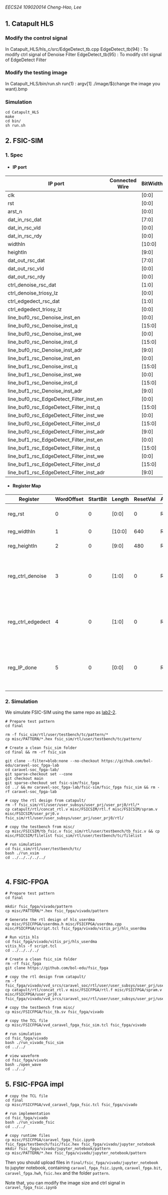 ###### EECS24 109020014 Cheng-Hao, Lee

## 1. Catapult HLS
### Modify the control signal
In Catapult_HLS/hls_c/src/EdgeDetect_tb.cpp
EdgeDetect_tb(94) : To modify ctrl signal of Denoise Filter
EdgeDetect_tb(95) : To modify ctrl signal of EdgeDetect Filter

### Modify the testing image
In Catapult_HLS/bin/run.sh
run(1) : argv[1] ./image/$(change the image you want).bmp 


### Simulation 
```shell
cd Catapult_HLS
make
cd bin/
sh run.sh
```



## 2. FSIC-SIM
### 1. Spec
* #### IP port

| IP port                                  | Connected Wire | BitWidth | I/O | Description |
| ---------------------------------------- | -------------- | -------- | --- | ----------- |
| clk                                      |                | [0:0]    | I   |             |
| rst                                      |                | [0:0]    | I   |             |
| arst_n                                   |                | [0:0]    | I   | not used    |
| dat_in_rsc_dat                           |                | [7:0]    | I   |             |
| dat_in_rsc_vld                           |                | [0:0]    | I   |             |
| dat_in_rsc_rdy                           |                | [0:0]    | O   |             |
| widthIn                                  |                | [10:0]   | I   |             |
| heightIn                                 |                | [9:0]    | I   |             |
| dat_out_rsc_dat                          |                | [7:0]    | O   |             |
| dat_out_rsc_vld                          |                | [0:0]    | O   |             |
| dat_out_rsc_rdy                          |                | [0:0]    | I   |             |
| ctrl_denoise_rsc_dat                     |                | [1:0]    | I   |             |
| ctrl_denoise_triosy_lz                   |                | [0:0]    | O   |             |
| ctrl_edgedect_rsc_dat                    |                | [1:0]    | I   |             |
| ctrl_edgedect_triosy_lz                  |                | [0:0]    | O   |             |
| line_buf0_rsc_Denoise_inst_en            |                | [0:0]    | O   |             |
| line_buf0_rsc_Denoise_inst_q             |                | [15:0]   | I   |             |
| line_buf0_rsc_Denoise_inst_we            |                | [0:0]    | O   |             |
| line_buf0_rsc_Denoise_inst_d             |                | [15:0]   | O   |             |
| line_buf0_rsc_Denoise_inst_adr           |                | [9:0]    | O   |             |
| line_buf1_rsc_Denoise_inst_en            |                | [0:0]    | O   |             |
| line_buf1_rsc_Denoise_inst_q             |                | [15:0]   | I   |             |
| line_buf1_rsc_Denoise_inst_we            |                | [0:0]    | O   |             |
| line_buf1_rsc_Denoise_inst_d             |                | [15:0]   | O   |             |
| line_buf1_rsc_Denoise_inst_adr           |                | [9:0]    | O   |             |
| line_buf0_rsc_EdgeDetect_Filter_inst_en  |                | [0:0]    | O   |             |
| line_buf0_rsc_EdgeDetect_Filter_inst_q   |                | [15:0]   | I   |             |
| line_buf0_rsc_EdgeDetect_Filter_inst_we  |                | [0:0]    | O   |             |
| line_buf0_rsc_EdgeDetect_Filter_inst_d   |                | [15:0]   | O   |             |
| line_buf0_rsc_EdgeDetect_Filter_inst_adr |                | [9:0]    | O   |             |
| line_buf1_rsc_EdgeDetect_Filter_inst_en  |                | [0:0]    | O   |             |
| line_buf1_rsc_EdgeDetect_Filter_inst_q   |                | [15:0]   | I   |             |
| line_buf1_rsc_EdgeDetect_Filter_inst_we  |                | [0:0]    | O   |             |
| line_buf1_rsc_EdgeDetect_Filter_inst_d   |                | [15:0]   | O   |             |
| line_buf1_rsc_EdgeDetect_Filter_inst_adr |                | [9:0]    | O   |             |

* #### Register Map
| Register          | WordOffset | StartBit | Length | ResetVal | Access | HADDRS | description                                                                |     |
| ----------------- | ---------- | -------- | ------ | -------- | ------ | ------ | -------------------------------------------------------------------------- | --- |
| reg_rst           | 0          | 0        | [0:0]  | 0        | R/W    | 00     | 1: reset edgedetect IP                                                     |     |
| reg_widthIn       | 1          | 0        | [10:0] | 640      | R/W    | 04     | frame width                                                                |     |
| reg_heightIn      | 2          | 0        | [9:0]  | 480      | R/W    | 08     | frame height                                                               |     |
| reg_ctrl_denoise  | 3          | 0        | [1:0]  | 0        | R/W    | 0C     | 0: Bypass Mode <br/>1: Gaussion Filter<br/>2:Median Filter                 |     |
| reg_ctrl_edgedect | 4          | 0        | [1:0]  | 0        | R/W    | 10     | 0: Bypass Mode <br/>1: Laplacian Filter<br/>2: Sobel Filter                |     |
| reg_IP_done       | 5          | 0        | [0:0]  | 0        | R/W    | 14     | Read it for checking if a frame is done. Write it for clearing this signal |     |

### 2. Simulation

We simulate FSIC-SIM using the same repo as  [lab2-2](https://github.com/bol-edu/caravel-soc_fpga-lab/tree/main/fsic-sim/fsic_fpga).

```shell
# Prepare test pattern
cd final

rm -f fsic_sim/rtl/user/testbench/tc/pattern/*
cp misc/PATTERN/*.hex fsic_sim/rtl/user/testbench/tc/pattern/
```

```shell
# Create a clean fsic_sim folder
cd final && rm -rf fsic_sim

git clone --filter=blob:none --no-checkout https://github.com/bol-edu/caravel-soc_fpga-lab
cd caravel-soc_fpga-lab/
git sparse-checkout set --cone
git checkout main
git sparse-checkout set fsic-sim/fsic_fpga
cd ../ && mv caravel-soc_fpga-lab/fsic-sim/fsic_fpga fsic_sim && rm -rf caravel-soc_fpga-lab

# copy the rtl design from catapult/
rm -f fsic_sim/rtl/user/user_subsys/user_prj/user_prj0/rtl/* 
cp catapult/rtl/concat_rtl.v misc/FSICSIM/rtl.f misc/FSICSIM/spram.v misc/FSICSIM/user_prj0.v fsic_sim/rtl/user/user_subsys/user_prj/user_prj0/rtl/

# copy the testbench from misc/
cp misc/FSICSIM/tb_fsic.v fsic_sim/rtl/user/testbench/tb_fsic.v && cp misc/FSICSIM/filelist fsic_sim/rtl/user/testbench/tc/filelist

# run simulation
cd fsic_sim/rtl/user/testbench/tc/
bash ./run_xsim
cd ../../../../../



```


## 4. FSIC-FPGA

```shell
# Prepare test pattern
cd final

mkdir fsic_fpga/vivado/pattern
cp misc/PATTERN/*.hex fsic_fpga/vivado/pattern
```

```shell
# Generate the rtl design of hls_userdma
cp misc/FSICFPGA/userdma.h misc/FSICFPGA/userdma.cpp misc/FSICFPGA/script.tcl fsic_fpga/vivado/vitis_prj/hls_userdma

# Run vitis_hls
cd fsic_fpga/vivado/vitis_prj/hls_userdma 
vitis_hls -f script.tcl
cd ../../../../
```

```shell
# Create a clean fsic_sim folder
rm -rf fsic_fpga
git clone https://github.com/bol-edu/fsic_fpga

# copy the rtl design from catapult/
rm -f fsic_fpga/vivado/vvd_srcs/caravel_soc/rtl/user/user_subsys/user_prj/user_prj0/rtl/* 
cp catapult/rtl/concat_rtl.v misc/FSICFPGA/rtl.f misc/FSICFPGA/spram.v misc/FSICFPGA/user_prj0.v fsic_fpga/vivado/vvd_srcs/caravel_soc/rtl/user/user_subsys/user_prj/user_prj0/rtl/

# copy the testbench from misc/
cp misc/FSICFPGA/fsic_tb.sv fsic_fpga/vivado

# copy the TCL file
cp misc/FSICFPGA/vvd_caravel_fpga_fsic_sim.tcl fsic_fpga/vivado

# run simulation
cd fsic_fpga/vivado
bash ./run_vivado_fsic_sim
cd ../../

# view waveform
cd fsic_fpga/vivado
bash ./open_wave
cd ../../

```

## 5. FSIC-FPGA impl

```shell
# copy the TCL file
cd final
cp misc/FSICFPGA/vvd_caravel_fpga_fsic.tcl fsic_fpga/vivado

# run implementation
cd fsic_fpga/vivado
bash ./run_vivado_fsic
cd ../../

# copy runtime files
cp misc/FSICFPGA/caravel_fpga_fsic.ipynb fsic_fpga/testbench/fsic/fsic.hex fsic_fpga/vivado/jupyter_notebook
mkdir fsic_fpga/vivado/jupyter_notebook/pattern
cp misc/PATTERN/*.hex fsic_fpga/vivado/jupyter_notebook/pattern
```
Then you should upload files in `final/fsic_fpga/vivado/jupyter_notebook` to jupyter notebook, containing `caravel_fpga_fsic.ipynb`,  `caravel_fpga.bit`, `caravel_fpga.hwh`, `fsic.hex` and the folder `pattern`.

Note that, you can modify the image size and ctrl signal in `caravel_fpga_fsic.ipynb`
